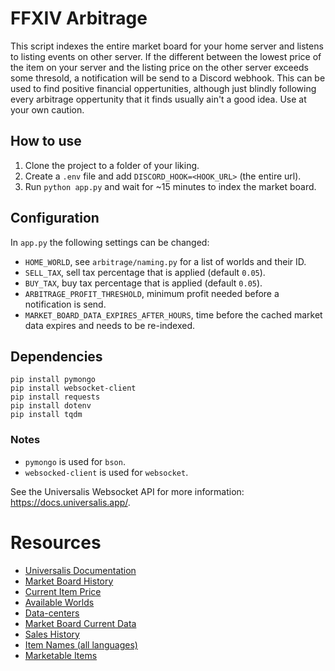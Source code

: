 # FFXIV Arbitrage

This script indexes the entire market board for your home server and listens to listing events on other server.
If the different between the lowest price of the item on your server and the listing price on the other server exceeds some thresold, a notification will be send to a Discord webhook. 
This can be used to find positive financial oppertunities, although just blindly following every arbitrage oppertunity that it finds usually ain't a good idea.
Use at your own caution.

## How to use

 1. Clone the project to a folder of your liking.
 2. Create a `.env` file and add `DISCORD_HOOK=<HOOK_URL>` (the entire url).
 3. Run `python app.py` and wait for ~15 minutes to index the market board.

## Configuration

In `app.py` the following settings can be changed:

 * `HOME_WORLD`, see `arbitrage/naming.py` for a list of worlds and their ID.
 * `SELL_TAX`, sell tax percentage that is applied (default `0.05`).
 * `BUY_TAX`, buy tax percentage that is applied (default `0.05`).
 * `ARBITRAGE_PROFIT_THRESHOLD`, minimum profit needed before a notification is send.
 * `MARKET_BOARD_DATA_EXPIRES_AFTER_HOURS`, time before the cached market data expires and needs to be re-indexed.

## Dependencies

```
pip install pymongo
pip install websocket-client
pip install requests
pip install dotenv
pip install tqdm
```

### Notes

 * `pymongo` is used for `bson`.
 * `websocked-client` is used for `websocket`.

See the Universalis Websocket API for more information: https://docs.universalis.app/.

# Resources

 * [Universalis Documentation](https://docs.universalis.app/)
 * [Market Board History](https://universalis.app/api/v2/europe/43557)
 * [Current Item Price](https://universalis.app/api/v2/aggregated/europe/43557)
 * [Available Worlds](https://universalis.app/api/v2/worlds)
 * [Data-centers](https://universalis.app/api/v2/data-centers)
 * [Market Board Current Data](https://universalis.app/api/v2/europe/43557)
 * [Sales History](https://universalis.app/api/v2/history/europe/43557?minSalePrice=0&maxSalePrice=2147483647)
 * [Item Names (all languages)](https://raw.githubusercontent.com/ffxiv-teamcraft/ffxiv-teamcraft/master/libs/data/src/lib/json/items.json)
 * [Marketable Items](https://universalis.app/api/v2/marketable)


